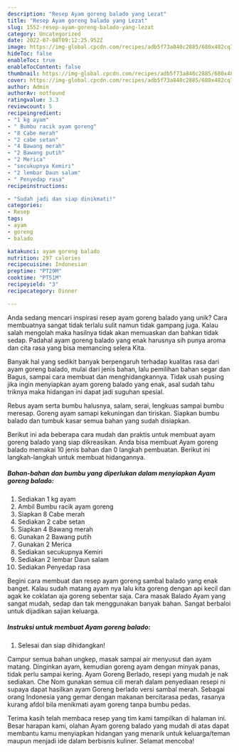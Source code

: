 ```yaml
---
description: "Resep Ayam goreng balado yang Lezat"
title: "Resep Ayam goreng balado yang Lezat"
slug: 1552-resep-ayam-goreng-balado-yang-lezat
category: Uncategorized
date: 2022-07-08T09:12:25.952Z
image: https://img-global.cpcdn.com/recipes/adb5f73a840c2885/680x482cq70/ayam-goreng-balado-foto-resep-utama.jpg
hideToc: false
enableToc: true
enableTocContent: false
thumbnail: https://img-global.cpcdn.com/recipes/adb5f73a840c2885/680x482cq70/ayam-goreng-balado-foto-resep-utama.jpg
cover: https://img-global.cpcdn.com/recipes/adb5f73a840c2885/680x482cq70/ayam-goreng-balado-foto-resep-utama.jpg
author: Admin
authorAv: notfound
ratingvalue: 3.3
reviewcount: 5
recipeingredient:
- "1 kg ayam"
- " Bumbu racik ayam goreng"
- "8 Cabe merah"
- "2 cabe setan"
- "4 Bawang merah"
- "2 Bawang putih"
- "2 Merica"
- "secukupnya Kemiri"
- "2 lembar Daun salam"
- " Penyedap rasa"
recipeinstructions:

- "Sudah jadi dan siap dinikmati!"
categories:
- Resep
tags:
- ayam
- goreng
- balado

katakunci: ayam goreng balado 
nutrition: 297 calories
recipecuisine: Indonesian
preptime: "PT29M"
cooktime: "PT51M"
recipeyield: "3"
recipecategory: Dinner

---
```





Anda sedang mencari inspirasi resep ayam goreng balado yang unik? Cara membuatnya sangat tidak terlalu sulit namun tidak gampang juga. Kalau salah mengolah maka hasilnya tidak akan memuaskan dan bahkan tidak sedap. Padahal ayam goreng balado yang enak harusnya sih punya aroma dan cita rasa yang bisa memancing selera Kita.





Banyak hal yang sedikit banyak berpengaruh terhadap kualitas rasa dari ayam goreng balado, mulai dari jenis bahan, lalu pemilihan bahan segar dan Bagus, sampai cara membuat dan menghidangkannya. Tidak usah pusing jika ingin menyiapkan ayam goreng balado yang enak,      asal sudah tahu triknya maka hidangan ini dapat jadi suguhan spesial.














Rebus ayam serta bumbu halusnya, salam, serai, lengkuas sampai bumbu meresap. Goreng ayam samapi kekuningan dan tiriskan. Siapkan bumbu balado dan tumbuk kasar semua bahan yang sudah disiapkan.






Berikut ini ada beberapa cara mudah dan praktis untuk membuat ayam goreng balado yang siap dikreasikan. Anda bisa membuat Ayam goreng balado memakai 10 jenis bahan dan 0 langkah pembuatan. Berikut ini langkah-langkah untuk membuat hidangannya.

<!--inarticleads1-->

##### Bahan-bahan dan bumbu yang diperlukan dalam menyiapkan Ayam goreng balado:

1. Sediakan 1 kg ayam
1. Ambil  Bumbu racik ayam goreng
1. Siapkan 8 Cabe merah
1. Sediakan 2 cabe setan
1. Siapkan 4 Bawang merah
1. Gunakan 2 Bawang putih
1. Gunakan 2 Merica
1. Sediakan secukupnya Kemiri
1. Sediakan 2 lembar Daun salam
1. Sediakan  Penyedap rasa


Begini cara membuat dan resep ayam goreng sambal balado yang enak banget. Kalau sudah matang ayam nya lalu kita goreng dengan api kecil dan agak ke coklatan aja goreng sebentar saja. Cara masak Balado Ayam yang sangat mudah, sedap dan tak menggunakan banyak bahan. Sangat berbaloi untuk dijadikan sajian keluarga. 

<!--inarticleads2-->

##### Instruksi untuk membuat Ayam goreng balado:


1. Selesai dan siap dihidangkan!

Campur semua bahan ungkep, masak sampai air menyusut dan ayam matang. Dinginkan ayam, kemudian goreng ayam dengan minyak panas, tidak perlu sampai kering. Ayam Goreng Berlado, resepi yang mudah je nak sediakan. Che Nom gunakan semua cili merah dalam penyediaan resepi ni supaya dapat hasilkan ayam Goreng berlado versi sambal merah. Sebagai orang Indonesia yang gemar dengan makanan bercitarasa pedas, rasanya kurang afdol bila menikmati ayam goreng tanpa bumbu pedas. 

Terima kasih telah membaca resep yang tim kami tampilkan di halaman ini. Besar harapan kami, olahan Ayam goreng balado yang mudah di atas dapat membantu kamu menyiapkan hidangan yang menarik untuk keluarga/teman maupun menjadi ide dalam berbisnis kuliner. Selamat mencoba!
